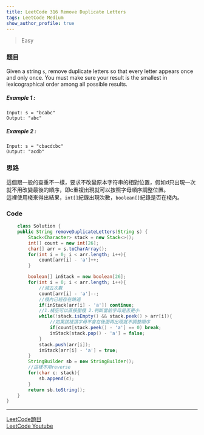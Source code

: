 ```yaml
---
title: LeetCode 316 Remove Duplicate Letters
tags: LeetCode Medium
show_author_profile: true
---
```

> Easy

### 题目
Given a string `s`, remove duplicate letters so that every letter appears once and only once. You must make sure your result is 
the smallest in lexicographical order
 among all possible results.

##### Example 1 :
```
Input: s = "bcabc"
Output: "abc"
```

##### Example 2 :
```
Input: s = "cbacdcbc"
Output: "acdb"
```

### 思路
這個跟一般的查重不一樣，要求不改變原本字符串的相對位置，假如d只出現一次就不用改變最後的順序，即c重複出現就可以按照字母順序調整位置。  
這裡使用棧來得出結果，`int[]`紀錄出現次數，`boolean[]`紀錄是否在棧內。


### Code
```java
    class Solution {
    public String removeDuplicateLetters(String s) {
        Stack<Character> stack = new Stack<>();
        int[] count = new int[26];
        char[] arr = s.toCharArray();
        for(int i = 0; i < arr.length; i++){
            count[arr[i] - 'a']++;
        }

        boolean[] inStack = new boolean[26];
        for(int i = 0; i < arr.length; i++){
            //減去次數
            count[arr[i] - 'a']--;
            //棧內已經存在跳過
            if(inStack[arr[i] - 'a']) continue;
            //1.棧空可以直接壓棧 2.判斷當前字母是否更小
            while(!stack.isEmpty() && stack.peek() > arr[i]){
                //如果該棧頂字母不會在後面再出現就不調整順序
                if(count[stack.peek() - 'a'] == 0) break;
                inStack[stack.pop() - 'a'] = false;
            }
            stack.push(arr[i]);
            inStack[arr[i] - 'a'] = true;
        }
        StringBuilder sb = new StringBuilder();
        //這樣不用reverse
        for(char c: stack){
            sb.append(c);
        }
        return sb.toString();
    }
}
```



*** 
[LeetCode題目](https://leetcode.com/problems/remove-duplicate-letters)  
[LeetCode Youtube](https://www.youtube.com/watch?v=-zmul9EyKng)



